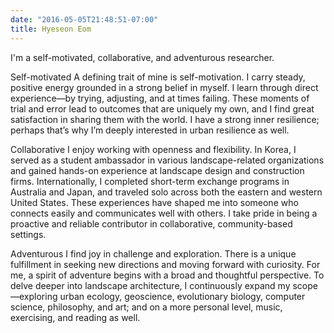```yaml
---
date: "2016-05-05T21:48:51-07:00"
title: Hyeseon Eom
---
```


I'm a self-motivated, collaborative, and adventurous researcher.

Self-motivated
A defining trait of mine is self-motivation. I carry steady, positive energy grounded in a strong belief in myself. I learn through direct experience—by trying, adjusting, and at times failing. These moments of trial and error lead to outcomes that are uniquely my own, and I find great satisfaction in sharing them with the world. I have a strong inner resilience; perhaps that’s why I’m deeply interested in urban resilience as well.

Collaborative
I enjoy working with openness and flexibility.
In Korea, I served as a student ambassador in various landscape-related organizations and gained hands-on experience at landscape design and construction firms. Internationally, I completed short-term exchange programs in Australia and Japan, and traveled solo across both the eastern and western United States.
These experiences have shaped me into someone who connects easily and communicates well with others. I take pride in being a proactive and reliable contributor in collaborative, community-based settings.

Adventurous
I find joy in challenge and exploration. There is a unique fulfillment in seeking new directions and moving forward with curiosity. For me, a spirit of adventure begins with a broad and thoughtful perspective.
To delve deeper into landscape architecture, I continuously expand my scope—exploring urban ecology, geoscience, evolutionary biology, computer science, philosophy, and art; and on a more personal level, music, exercising, and reading as well.